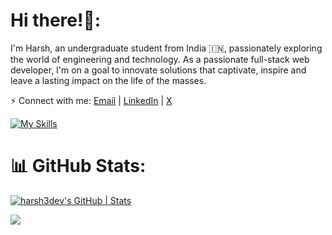 
# Hi there!👋:
<p> I'm Harsh, an undergraduate student from India 🇮🇳, passionately exploring the world of engineering and technology. As a passionate full-stack web developer, I'm on a goal to innovate solutions that captivate, inspire and leave a lasting impact on the life of the masses. </p>

⚡ Connect with me: [Email](mailto:harshpandey.tech@gmail.com) | [LinkedIn](https://linkedin.com/in/harsh3dev) | [X](https://x.com/harsh3dev)


[![My Skills](https://skillicons.dev/icons?i=js,ts,react,nextjs,nodejs,tailwind,mongo,express,postgres,prisma,html,css,docker,aws,cpp,git,vscode,figma)](https://skillicons.dev)


# 📊 GitHub Stats:
[![harsh3dev's GitHub | Stats](https://stats.quira.sh/harsh3dev/github?theme=dark)](https://quira.sh?utm_source=widgets&utm_campaign=harsh3dev)

![](https://komarev.com/ghpvc/?username=harsh3dev)
